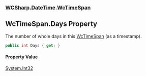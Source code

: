 ### [WCSharp.DateTime](WCSharp.DateTime.md 'WCSharp.DateTime').[WcTimeSpan](WCSharp.DateTime.WcTimeSpan.md 'WCSharp.DateTime.WcTimeSpan')

## WcTimeSpan.Days Property

The number of whole days in this [WcTimeSpan](WCSharp.DateTime.WcTimeSpan.md 'WCSharp.DateTime.WcTimeSpan') (as a timestamp).

```csharp
public int Days { get; }
```

#### Property Value
[System.Int32](https://docs.microsoft.com/en-us/dotnet/api/System.Int32 'System.Int32')